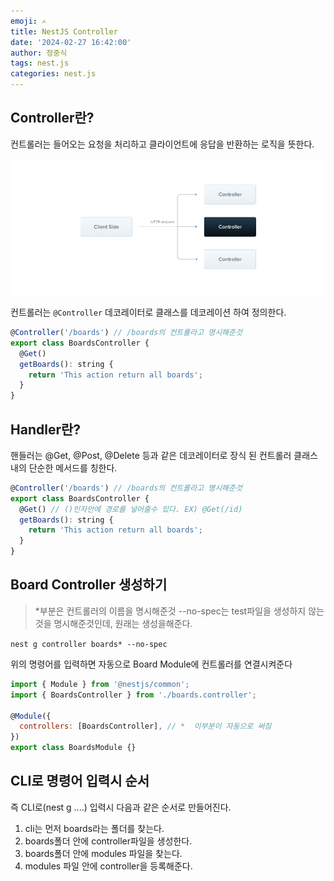 ```yaml
---
emoji: ✍
title: NestJS Controller
date: '2024-02-27 16:42:00'
author: 정중식
tags: nest.js
categories: nest.js
---
```


## Controller란?

컨트롤러는 들어오는 요청을 처리하고 클라이언트에 응답을 반환하는 로직을 뜻한다.

<img src='./controller.png' />

컨트롤러는 `@Controller` 데코레이터로 클래스를 데코레이션 하여 정의한다.

```js
@Controller('/boards') // /boards의 컨트롤라고 명시해준것
export class BoardsController {
  @Get()
  getBoards(): string {
    return 'This action return all boards';
  }
}
```

## Handler란?

핸들러는 @Get, @Post, @Delete 등과 같은 데코레이터로 장식 된 컨트롤러 클래스 내의 단순한 메서드를 칭한다.

```js
@Controller('/boards') // /boards의 컨트롤라고 명시해준것
export class BoardsController {
  @Get() // ()인자안에 경로를 넣어줄수 있다. EX) @Get(/id)
  getBoards(): string {
    return 'This action return all boards';
  }
}
```

## Board Controller 생성하기

> \*부분은 컨트롤러의 이름을 명시해준것
> --no-spec는 test파일을 생성하지 않는것을 명시해준것인데, 원래는 생성을해준다.

`nest g controller boards* --no-spec`

위의 명령어를 입력하면 자동으로 Board Module에 컨트롤러를 연결시켜준다

```js
import { Module } from '@nestjs/common';
import { BoardsController } from './boards.controller';

@Module({
  controllers: [BoardsController], // *  이부분이 자동으로 써짐
})
export class BoardsModule {}
```

## CLI로 명령어 입력시 순서

즉 CLI로(nest g ....) 입력시 다음과 같은 순서로 만들어진다.

1. cli는 먼저 boards라는 폴더를 찾는다.
2. boards폴더 안에 controller파일을 생성한다.
3. boards폴더 안에 modules 파일을 찾는다.
4. modules 파일 안에 controller을 등록해준다.

```toc

```
